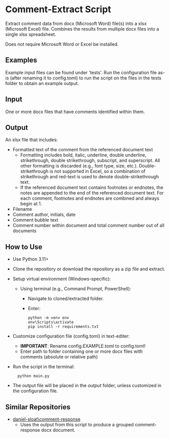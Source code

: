 # Comment-Extract Script

Extract comment data from docx (Microsoft Word) file(s) into a xlsx (Microsoft Excel) file. Combines the results from multiple docx files into a single xlsx spreadsheet. 

Does not require Microsoft Word or Excel be installed.

## Examples

Example input files can be found under 'tests'. Run the configuration file as-is (after renaming it to config.toml) to run the script on the files in the tests folder to obtain an example output.

## Input

One or more docx files that have comments identified within them.

## Output

An xlsx file that includes:
- Formatted text of the comment from the referenced document text
  - Formatting includes bold, italic, underline, double underline, strikethrough, double strikethrough, subscript, and superscript. All other formatting is discarded (e.g., font type, size, etc.). Double-strikethrough is not supported in Excel, so a combination of strikethrough and red-text is used to denote double-strikethrough text.
  - If the referenced document text contains footnotes or endnotes, the notes are appended to the end of the referenced document text. For each comment, footnotes and endnotes are combined and always begin at 1.
- Filename
- Comment author, initials, date
- Comment bubble text
- Comment number within document and total comment number out of all documents

## How to Use

- Use Python 3.11+
- Clone the repository or download the repository as a zip file and extract.
- Setup virtual environment (Windows-specific):
  - Using terminal (e.g., Command Prompt, PowerShell):
    - Navigate to cloned/extracted folder.
    - Enter:

          python -m venv env
          env\Scripts\activate
          pip install -r requirements.txt
          
- Customize configuration file (config.toml) in text-editer:
  - __IMPORTANT__: Rename config.EXAMPLE.toml to config.toml!
  - Enter path to folder containing one or more docx files with comments (absolute or relative path)
- Run the script in the terminal:  

        python main.py

- The output file will be placed in the _output_ folder, unless customized in the configuration file.

## Similar Repositories

- [daniel-sloat\comment-response](https://github.com/daniel-sloat/comment-response)
  - Uses the output from this script to produce a grouped comment-response docx document.